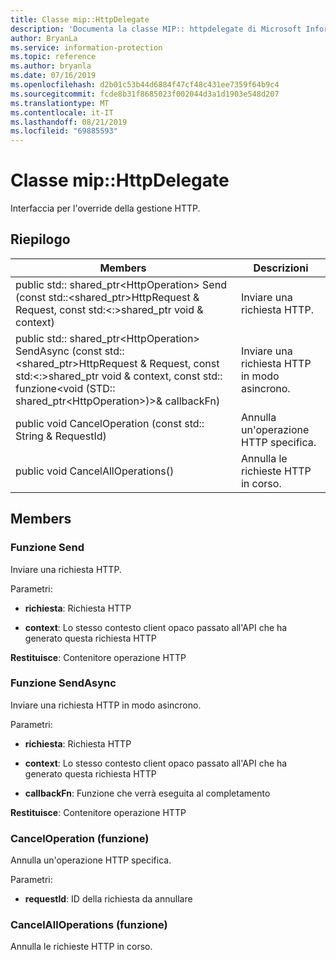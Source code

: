 ```yaml
---
title: Classe mip::HttpDelegate
description: 'Documenta la classe MIP:: httpdelegate di Microsoft Information Protection (MIP) SDK.'
author: BryanLa
ms.service: information-protection
ms.topic: reference
ms.author: bryanla
ms.date: 07/16/2019
ms.openlocfilehash: d2b01c53b44d6884f47cf48c431ee7359f64b9c4
ms.sourcegitcommit: fcde8b31f8685023f002044d3a1d1903e548d207
ms.translationtype: MT
ms.contentlocale: it-IT
ms.lasthandoff: 08/21/2019
ms.locfileid: "69885593"
---
```

# <a name="class-miphttpdelegate"></a>Classe mip::HttpDelegate 
Interfaccia per l'override della gestione HTTP.
  
## <a name="summary"></a>Riepilogo
 Members                        | Descrizioni                                
--------------------------------|---------------------------------------------
public std:: shared_ptr\<HttpOperation\> Send (const std::\<shared_ptr\>HttpRequest & Request, const std:\<:\>shared_ptr void & context)  |  Inviare una richiesta HTTP.
public std:: shared_ptr\<HttpOperation\> SendAsync (const std::\<shared_ptr\>HttpRequest & Request, const std:\<:\>shared_ptr void & context, const std:: funzione\<void (STD:: shared_ptr\<HttpOperation\>)\>& callbackFn)  |  Inviare una richiesta HTTP in modo asincrono.
public void CancelOperation (const std:: String & RequestId)  |  Annulla un'operazione HTTP specifica.
public void CancelAllOperations()  |  Annulla le richieste HTTP in corso.
  
## <a name="members"></a>Members
  
### <a name="send-function"></a>Funzione Send
Inviare una richiesta HTTP.

Parametri:  
* **richiesta**: Richiesta HTTP 


* **context**: Lo stesso contesto client opaco passato all'API che ha generato questa richiesta HTTP



  
**Restituisce**: Contenitore operazione HTTP
  
### <a name="sendasync-function"></a>Funzione SendAsync
Inviare una richiesta HTTP in modo asincrono.

Parametri:  
* **richiesta**: Richiesta HTTP 


* **context**: Lo stesso contesto client opaco passato all'API che ha generato questa richiesta HTTP 


* **callbackFn**: Funzione che verrà eseguita al completamento



  
**Restituisce**: Contenitore operazione HTTP
  
### <a name="canceloperation-function"></a>CancelOperation (funzione)
Annulla un'operazione HTTP specifica.

Parametri:  
* **requestId**: ID della richiesta da annullare


  
### <a name="cancelalloperations-function"></a>CancelAllOperations (funzione)
Annulla le richieste HTTP in corso.